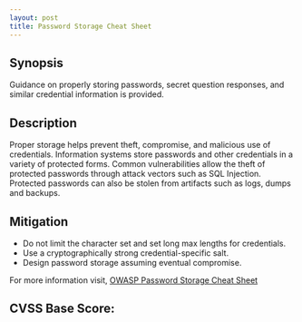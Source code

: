 ```yaml
---
layout: post
title: Password Storage Cheat Sheet
---
```

<!---
Password storage
-->
Synopsis
---------------
Guidance on properly storing passwords, secret question responses, and similar credential information is provided.

Description
-----------------
Proper storage helps prevent theft, compromise, and malicious use of credentials. Information systems store passwords and other credentials in a variety of protected forms. Common vulnerabilities allow the theft of protected passwords through attack vectors such as SQL Injection. Protected passwords can also be stolen from artifacts such as logs, dumps and backups. 

Mitigation
---------------
*  Do not limit the character set and set long max lengths for credentials.
*  Use a cryptographically strong credential-specific salt.
*  Design password storage assuming eventual compromise.

For more information visit,
[OWASP Password Storage Cheat Sheet](https://www.owasp.org/index.php/Password_Storage_Cheat_Sheet)


CVSS Base Score:
----------------------------

